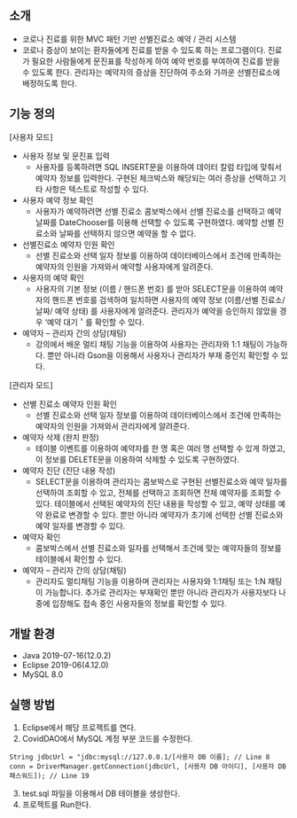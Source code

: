 소개
---
- 코로나 진료를 위한 MVC 패턴 기반 선별진료소 예약 / 관리 시스템
- 코로나 증상이 보이는 환자들에게 진료를 받을 수 있도록 하는 프로그램이다. 진료가 필요한 사람들에게 문진표를 작성하게 하여 예약 번호를 부여하여 진료를 받을 수 있도록 한다. 관리자는 예약자의 증상을 진단하여 주소와 가까운 선별진료소에 배정하도록 한다.

기능 정의
---
[사용자 모드]
- 사용자 정보 및 문진표 입력
  -	사용자를 등록하려면 SQL INSERT문을 이용하여 데이터 칼럼 타입에 맞춰서 예약자 정보를 입력한다. 구현된 체크박스와 해당되는 여러 증상을 선택하고 기타 사항은 텍스트로 작성할 수 있다.
- 사용자 예약 정보 확인
  -	사용자가 예약하려면 선별 진료소 콤보박스에서 선별 진료소를 선택하고 예약 날짜를 DateChooser를 이용해 선택할 수 있도록 구현하였다. 예약할 선별 진료소와 날짜를 선택하지 않으면 예약을 할 수 없다.
- 선별진료소 예약자 인원 확인
  -	선별 진료소와 선택 일자 정보를 이용하여 데이터베이스에서 조건에 만족하는 예약자의 인원을 가져와서 예약할 사용자에게 알려준다.
- 사용자의 예약 확인
  -	사용자의 기본 정보 (이름 / 핸드폰 번호) 를 받아 SELECT문을 이용하여 예약자의 핸드폰 번호를 검색하여 일치하면 사용자의 예약 정보 (이름/선별 진료소/날짜/ 예약 상태) 를 사용자에게 알려준다. 관리자가 예약을 승인하지 않았을 경우 ‘예약 대기＇를 확인할 수 있다.
- 예약자 – 관리자 간의 상담(채팅) 
  -	강의에서 배운 멀티 채팅 기능을 이용하여 사용자는 관리자와 1:1 채팅이 가능하다. 뿐만 아니라 Gson을 이용해서 사용자나 관리자가 부재 중인지 확인할 수 있다.

[관리자 모드]
- 선별 진료소 예약자 인원 확인
  -	선별 진료소와 선택 일자 정보를 이용하여 데이터베이스에서 조건에 만족하는 예약자의 인원을 가져와서 관리자에게 알려준다.
- 예약자 삭제 (완치 판정)
  -	테이블 이벤트를 이용하여 예약자를 한 명 혹은 여러 명 선택할 수 있게 하였고, 이 정보를 DELETE문을 이용하여 삭제할 수 있도록 구현하였다.
- 예약자 진단 (진단 내용 작성)
  -	SELECT문을 이용하여 관리자는 콤보박스로 구현된 선별진료소와 예약 일자를 선택하여 조회할 수 있고, 전체를 선택하고 조회하면 전체 예약자를 조회할 수 있다. 테이블에서 선택된 예약자의 진단 내용을 작성할 수 있고, 예약 상태를 예약 완료로 변경할 수 있다. 뿐만 아니라 예약자가 초기에 선택한 선별 진료소와 예약 일자를 변경할 수 있다. 
- 예약자 확인
  -	콤보박스에서 선별 진료소와 일자를 선택해서 조건에 맞는 예약자들의 정보를 테이블에서 확인할 수 있다.
- 예약자 – 관리자 간의 상담(채팅)
  -	관리자도 멀티채팅 기능을 이용하며 관리자는 사용자와 1:1채팅 또는 1:N 채팅이 가능합니다. 추가로 관리자는 부재확인 뿐만 아니라 관리자가 사용자보다 나중에 입장해도 접속 중인 사용자들의 정보를 확인할 수 있다.

개발 환경
---
- Java 2019-07-16(12.0.2)
- Eclipse 2019-06(4.12.0)
- MySQL 8.0

실행 방법
---
1. Eclipse에서 해당 프로젝트를 연다.
2. CovidDAO에서 MySQL 계정 부분 코드를 수정한다.
```
String jdbcUrl = "jdbc:mysql://127.0.0.1/[사용자 DB 이름]; // Line 8
conn = DriverManager.getConnection(jdbcUrl, [사용자 DB 아이디], [사용자 DB 패스워드]); // Line 19
```
3. test.sql 파일을 이용해서 DB 테이블을 생성한다.
4. 프로젝트를 Run한다.
